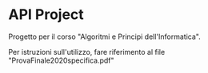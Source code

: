 # API Project
Progetto per il corso "Algoritmi e Principi dell'Informatica".

Per istruzioni sull'utilizzo, fare riferimento al file "ProvaFinale2020specifica.pdf"

